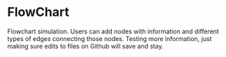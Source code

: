 # FlowChart
Flowchart simulation. Users can add nodes with information and different types of edges connecting those nodes.
Testing more information, just making sure edits to files on Github will save and stay.
